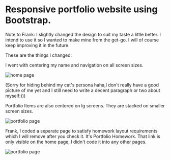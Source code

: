 # Responsive portfolio website using Bootstrap.

Note to Frank: I slightly changed the design to suit my taste a little better. I intend to use it so I wanted to make mine from the get-go. I will of course keep improving it in the future. 

These are the things I changed:

I went with centering my name and navigation on all screen sizes. 

![home page](https://github.com/s212288s/2-bootstrap-hw/blob/master/images/home-page.png)

(Sorry for hiding behind my cat's persona haha,I don't really have a good picture of me yet and I still need to write a decent paragraph or two about myself:)))

Portfolio Items are also centered on lg screens. They are stacked on smaller screen sizes.

![portfolio page](https://github.com/s212288s/2-bootstrap-hw/blob/master/images/portfolio.png)

Frank, I coded a separate page to satisfy homework layout requirements which I will remove after you check it. It's Portfolio Homework. That link is only visible on the home page, I didn't code it into any other pages. 

![portfolio page](https://github.com/s212288s/2-bootstrap-hw/blob/master/images/portfolio-page.png)
